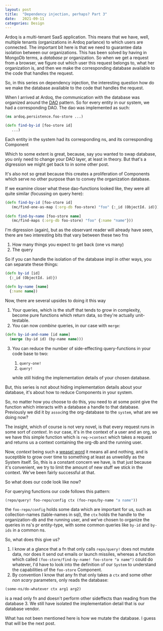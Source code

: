 ```yaml
---
layout: post
title:  "Dependency injection, perhaps? Part 3"
date:   2021-09-11
categories: Design
---
```


Ardoq is a multi-tenant SaaS application. This means that we have, well, multiple tenants (organizations in Ardoq parlance) to which users are connected. The important bit here is that we need to guarantee data isolation between our organizations. This has been solved by having in MongoDb terms, a _database_ pr organization. So when we get a request from a browser, we figure out which user this request belongs to, what her organization is, and then we make the corresponding database available to the code that handles the request.

So, in this series on dependency injection, the interesting question how do we make the database available to the code that handles the request.

When I arrived at Ardoq, the communication with the database was organized around the [DAO](https://en.wikipedia.org/wiki/Data_access_object) pattern. So for every entity in our system, we had a corresponding DAO. The dao was implemented as such:

```clj
(ns ardoq.persistence.foo-store ...)

(defn find-by-id [foo-store id]
   ...)
```

Each entity in the system had its corresponding ns, and its corresponding Component

Which to some extent is great, because, say you wanted to swap database, you only need to change your DAO layer, at least in theory. But that's a digression we might get back to in some other post.

It's also not so great because this creates a proliferation of Components which serve no other purpose than to convey the organization database.

If we examine closer what these dao-functions looked like, they were all quite similar (focussing on query here):

```clj
(defn find-by-id [foo-store id]
   (mc/find-one-as-map (:org-db foo-store) "foo" {:_id (ObjectId. id)}))
   
(defn find-by-name [foo-store name]
   (mc/find-maps (:org-db foo-store) "foo" {:name "name"}))
``` 

I'm digression (again), but as the observant reader will already have seen, there are two interesting bits that vary between these two fns

1. How many things you expect to get back (one vs many)
2. The query

So if you can handle the isolation of the database impl in other ways, you can separate these things:

```clj
(defn by-id [id]
  {:_id (ObjectId. id)})

(defn by-name [name]
  {:name name})
```

Now, there are several upsides to doing it this way

1. Your queries, which is the stuff that tends to grow in complexity, become pure functions which return data, so they're actually unit-testable.
2. You can now _combine_ queries, in our case with `merge`:
```clj
(defn by-id-and-name [id name]
  (merge (by-id id) (by-name name)))
```
3. You can reduce the number of side-effecting query-functions in your code base to two:
    1. `query-one!`
    2. `query!`
   
   while still hiding the implementation details of your chosen database.

But, this series is not about hiding implementation details about your database, it's about how to reduce Components in your system.

So, no matter how you choose to do this, you need to at some point give the function which interacts with a database a handle to that database. Previously we did it by `assoc`ing the org-database to the `system`, what are we doing now?

The insight, which of course is not very novel, is that every request runs in some sort of _context_. In our case, it's in the context of a user and an org, so we have this simple function which is `req->context` which takes a request and returns us a context containing the org-db and the running user.

Now, _context_ being such a [weasel word](https://en.wikipedia.org/wiki/Weasel_word) it means all and nothing, and is suceptible to grow over time to something at least as unweildly as the System itself. So, this is a constant concern we have, is that just because it's convenient, we try to limit the amount of new stuff we stick in the context. We've been fairly successful at that.

So what does our code look like now?

For querying functions our code follows this pattern:

```clj
(repo/query! foo-repo/config ctx (foo-repo/by-name "a name")) 
```

the `foo-repo/config` holds some data which are important for us, such as collection-names (table-names in sql), the `ctx` holds the handle to the organization-db and the running user, and we've chosen to organize the queries in ns's pr entity-type, with some common queries like `by-id` and `by-ids` in a common ns.

So, what does this give us?

1. I know at a glance that a fn that only calls  `repo/query!` does not mutate data, nor does it send out emails or launch missiles, whereas a function which called `(foo-store/find-by-name! foo-store "a name")` could do whatever, I'd have to look into the definition of our `System` to understand the capabilities of the `foo-store` Component.
2. By convention I know that any fn that only takes a `ctx` and some other _non scary_ parameters, only reads the database:
```clj
(some-ns/do-whatever ctx arg1 arg2)
```
is a read only fn and doesn't perform other sideffects than reading from the database
3. We still have isolated the implementation detail that is our database vendor. 

What has not been mentioned here is how we mutate the database. I guess that will be the next post.
